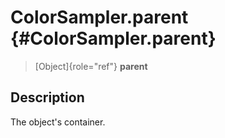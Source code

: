 ColorSampler.parent {#ColorSampler.parent}
===================

> [Object]{role="ref"} **parent**

Description
-----------

The object\'s container.
